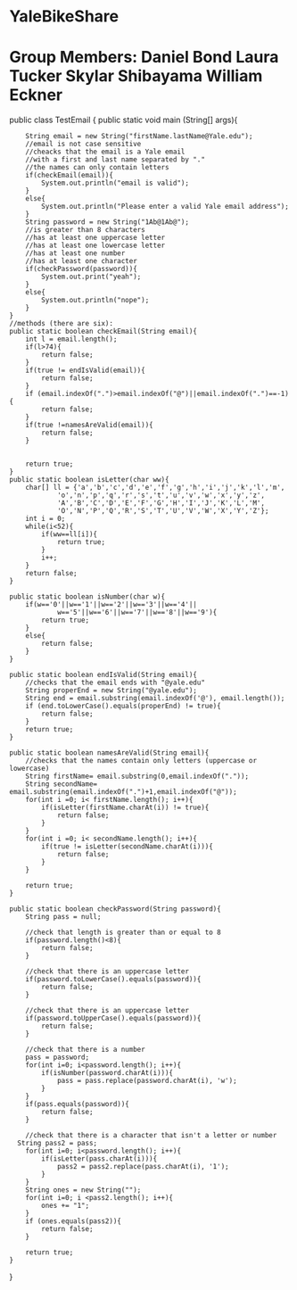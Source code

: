 YaleBikeShare
=============
Group Members:
Daniel Bond 
Laura Tucker
Skylar Shibayama
William Eckner
=============


public class TestEmail {
  public static void main (String[] args){
		
		String email = new String("firstName.lastName@Yale.edu");
		//email is not case sensitive
		//cheacks that the email is a Yale email 
		//with a first and last name separated by "."
		//the names can only contain letters
		if(checkEmail(email)){
			System.out.println("email is valid");
		}
		else{
			System.out.println("Please enter a valid Yale email address");
		}
		String password = new String("1Ab@1Ab@");
		//is greater than 8 characters
		//has at least one uppercase letter
		//has at least one lowercase letter
		//has at least one number
		//has at least one character
		if(checkPassword(password)){
			System.out.print("yeah");
		}
		else{
			System.out.println("nope");
		}
	}
	//methods (there are six):
	public static boolean checkEmail(String email){
		int l = email.length();
		if(l>74){
			return false;
		}
		if(true != endIsValid(email)){
			return false;
		}
		if (email.indexOf(".")>email.indexOf("@")||email.indexOf(".")==-1){
			return false;
		}
		if(true !=namesAreValid(email)){
			return false;
		}
		
		
		return true;
	}
    public static boolean isLetter(char ww){
    	char[] ll = {'a','b','c','d','e','f','g','h','i','j','k','l','m',
    			'o','n','p','q','r','s','t','u','v','w','x','y','z',
    			'A','B','C','D','E','F','G','H','I','J','K','L','M',
    			'O','N','P','Q','R','S','T','U','V','W','X','Y','Z'};
    	int i = 0;
    	while(i<52){
    		if(ww==ll[i]){
    			return true;
    		}
    		i++;
    	}
    	return false;
    }
    
    public static boolean isNumber(char w){
    	if(w=='0'||w=='1'||w=='2'||w=='3'||w=='4'||
				w=='5'||w=='6'||w=='7'||w=='8'||w=='9'){
    		return true;
    	}
    	else{
    		return false;
    	}
    }
    
    public static boolean endIsValid(String email){
    	//checks that the email ends with "@yale.edu"
		String properEnd = new String("@yale.edu");
		String end = email.substring(email.indexOf('@'), email.length());
		if (end.toLowerCase().equals(properEnd) != true){
			return false;
		}
    	return true;
    }
    
    public static boolean namesAreValid(String email){
    	//checks that the names contain only letters (uppercase or lowercase)
    	String firstName= email.substring(0,email.indexOf("."));
		String secondName= email.substring(email.indexOf(".")+1,email.indexOf("@"));
		for(int i =0; i< firstName.length(); i++){
			if(isLetter(firstName.charAt(i)) != true){
				return false;
			}
		}
		for(int i =0; i< secondName.length(); i++){
			if(true != isLetter(secondName.charAt(i))){
				return false;
			}
		}
    	
    	return true;
    }
    
    public static boolean checkPassword(String password){
    	String pass = null;
    	
    	//check that length is greater than or equal to 8
    	if(password.length()<8){
    		return false;
    	}
    	
    	//check that there is an uppercase letter
    	if(password.toLowerCase().equals(password)){
    		return false;
    	}
    	
    	//check that there is an uppercase letter
    	if(password.toUpperCase().equals(password)){
    		return false;
    	}
    	
    	//check that there is a number
    	pass = password;
    	for(int i=0; i<password.length(); i++){
    		if(isNumber(password.charAt(i))){
    			pass = pass.replace(password.charAt(i), 'w');
    		}
    	}
    	if(pass.equals(password)){
    		return false;
    	}
    	
    	//check that there is a character that isn't a letter or number
      String pass2 = pass;
    	for(int i=0; i<password.length(); i++){
    		if(isLetter(pass.charAt(i))){
    			pass2 = pass2.replace(pass.charAt(i), '1');
    		}
    	}
    	String ones = new String("");
    	for(int i=0; i <pass2.length(); i++){
    		ones += "1";
    	}
    	if (ones.equals(pass2)){
    		return false;
    	}
    	
    	return true;
    }

}

